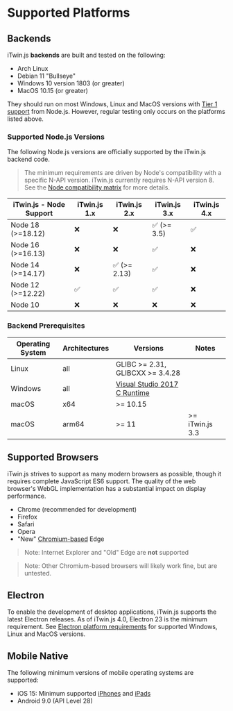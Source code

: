 # Supported Platforms

## Backends

iTwin.js **backends** are built and tested on the following:

- Arch Linux
- Debian 11 "Bullseye"
- Windows 10 version 1803 (or greater)
- MacOS 10.15 (or greater)

They should run on most Windows, Linux and MacOS versions with [Tier 1 support](https://github.com/nodejs/node/blob/master/BUILDING.md#platform-list) from Node.js. However, regular testing only occurs on the platforms listed above.

### Supported Node.js Versions

The following Node.js versions are officially supported by the iTwin.js backend code.

> The minimum requirements are driven by Node's compatibility with a specific N-API version. iTwin.js currently requires N-API version 8. See the [Node compatibility matrix](https://nodejs.org/api/n-api.html#n_api_node_api_version_matrix) for more details.

| iTwin.js - Node Support | iTwin.js 1.x | iTwin.js 2.x | iTwin.js 3.x | iTwin.js 4.x |
| ----------------------- | ------------ | ------------ | ------------ | ------------ |
| Node 18 (>=18.12)       | ❌           | ❌           | ✅ (>= 3.5)  | ✅           |
| Node 16 (>=16.13)       | ❌           | ❌           | ✅           | ❌           |
| Node 14 (>=14.17)       | ❌           | ✅ (>= 2.13) | ✅           | ❌           |
| Node 12 (>=12.22)       | ✅           | ✅           | ✅           | ❌           |
| Node 10                 | ❌           | ❌           | ❌           | ❌           |

### Backend Prerequisites

| Operating System | Architectures | Versions                                                                                                           | Notes           |
| ---------------- | ------------- | ------------------------------------------------------------------------------------------------------------------ | --------------- |
| Linux            | all           | GLIBC >= 2.31, GLIBCXX >= 3.4.28                                                                                   |                 |
| Windows          | all           | [Visual Studio 2017 C Runtime](https://support.microsoft.com/help/2977003/the-latest-supported-visual-c-downloads) |                 |
| macOS            | x64           | >= 10.15                                                                                                           |                 |
| macOS            | arm64         | >= 11                                                                                                              | >= iTwin.js 3.3 |

## Supported Browsers

iTwin.js strives to support as many modern browsers as possible, though it requires complete JavaScript ES6 support. The quality of the web browser's WebGL implementation has a substantial impact on display performance.

- Chrome (recommended for development)
- Firefox
- Safari
- Opera
- "New" [Chromium-based](https://www.microsoft.com/edge) Edge

> Note: Internet Explorer and "Old" Edge are **not** supported

> Note: Other Chromium-based browsers will likely work fine, but are untested.

## Electron

To enable the development of desktop applications, iTwin.js supports the latest Electron releases. As of iTwin.js 4.0, Electron 23 is the minimum requirement. See [Electron platform requirements](https://github.com/electron/electron/#platform-support) for supported Windows, Linux and MacOS versions.

## Mobile Native

The following minimum versions of mobile operating systems are supported:

- iOS 15: Minimum supported [iPhones](https://support.apple.com/guide/iphone/supported-models-iphe3fa5df43/15.0/ios/15.0) and [iPads](https://support.apple.com/guide/ipad/supported-models-ipad213a25b2/15.0/ipados/15.0)
- Android 9.0 (API Level 28)
